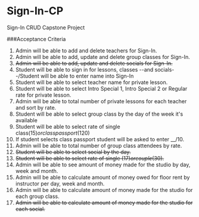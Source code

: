 # Sign-In-CP
Sign-In CRUD Capstone Project

###Acceptance Criteria

1. Admin will be able to add and delete teachers for Sign-In.
2. Admin will be able to add, update and delete group classes for Sign-In.
3. ~~Admin will be able to add, update and delete socials for Sign-In.~~
4. Student will be able to sign in for lessons, classes --and socials--/Student will be able to enter name into Sign-In
5. Student will be able to select teacher name for private lesson.
6. Student will be able to select Intro Special 1, Intro Special 2 or Regular rate for private lesson.
7. Admin will be able to total number of private lessons for each teacher and sort by rate. 
8. Student will be able to select group class by the day of the week it's available
9. Student will be able to select rate of single class($15) or class passport($120)
10. If student selects class passport student will be asked to enter __/10.
11. Admin will be able to total number of group class attendees by rate.
12. ~~Student will be able to select social by the day.~~
13. ~~Student will be able to select rate of single ($17) or couple ($30).~~
14. Admin will be able to see amount of money made for the studio by day, week and month. 
15. Admin will be able to calculate amount of money owed for floor rent by instructor per day, week and month.
16. Admin will be able to calculate amount of money made for the studio for each group class.
17. ~~Admin will be able to calculate amount of money made for the studio for each social.~~
